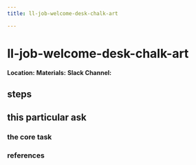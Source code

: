 ```yaml
---
title: ll-job-welcome-desk-chalk-art

---
```


# ll-job-welcome-desk-chalk-art

**Location:** 
**Materials:** 
**Slack Channel:** 

## steps

## this particular ask

### the core task

### references